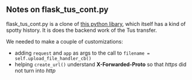 ## Notes on flask_tus_cont.py

flask_tus_cont.py is a clone of [this python libary](https://pypi.org/project/Flask-Tus-Cont/), which itself has a kind of
spotty history.  It is does the backend work of the Tus transfer.

We needed to make a couple of customizations:

* adding `request` and `app` as args to the call to `filename = self.upload_file_handler_cb()`
* helping `create_url()` understand **X-Forwarded-Proto** so that *https* did not turn into *http*
